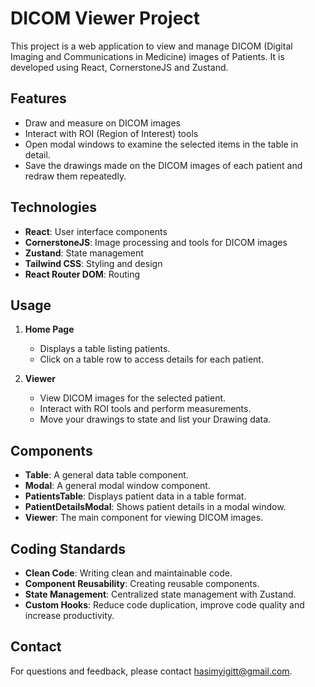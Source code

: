 # DICOM Viewer Project

This project is a web application to view and manage DICOM (Digital Imaging and Communications 
in Medicine) images of Patients. It is developed using React, CornerstoneJS and Zustand.

## Features

- Draw and measure on DICOM images
- Interact with ROI (Region of Interest) tools
- Open modal windows to examine the selected items in the table in detail.
- Save the drawings made on the DICOM images of each patient and redraw them repeatedly.


## Technologies

- **React**: User interface components
- **CornerstoneJS**: Image processing and tools for DICOM images
- **Zustand**: State management
- **Tailwind CSS**: Styling and design
- **React Router DOM**: Routing

## Usage

1. **Home Page**
   - Displays a table listing patients.
   - Click on a table row to access details for each patient.

2. **Viewer**
   - View DICOM images for the selected patient.
   - Interact with ROI tools and perform measurements.
   - Move your drawings to state and list your Drawing data.


## Components

- **Table**: A general data table component.
- **Modal**: A general modal window component.
- **PatientsTable**: Displays patient data in a table format.
- **PatientDetailsModal**: Shows patient details in a modal window.
- **Viewer**: The main component for viewing DICOM images.

## Coding Standards

- **Clean Code**: Writing clean and maintainable code.
- **Component Reusability**: Creating reusable components.
- **State Management**: Centralized state management with Zustand.
- **Custom Hooks**: Reduce code duplication, improve code quality and increase productivity.



## Contact

For questions and feedback, please contact [hasimyigitt@gmail.com](mailto:hasimyigitt@gmail.com).